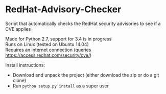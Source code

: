 # RedHat-Advisory-Checker
Script that automatically checks the RedHat security advisories to see if a CVE applies

Made for Python 2.7, support for 3.4 is in progress <br />
Runs on Linux (tested on Ubuntu 14.04) <br />
Requires an internet connection (queries https://access.redhat.com/security/cve/)

Install instructions:
 * Download and unpack the project (either download the zip or do a git clone)
 * Run `python setup.py install` as a super user
